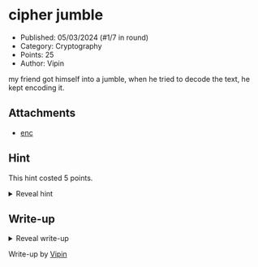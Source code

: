 # cipher jumble

- Published: 05/03/2024 (#1/7 in round)
- Category: Cryptography
- Points: 25
- Author: Vipin

my friend got himself into a jumble, when he tried to decode the text, he kept encoding it.

## Attachments

- [enc](enc)

## Hint

This hint costed 5 points.

<details>
<summary>Reveal hint</summary>

Look into Base85 & Vignere

</details>

## Write-up

<details>
<summary>Reveal write-up</summary>

This is a beginner challenge that utilizes 2 different encryption methods to hide the flag. To obtain the flag, we can start by decrypting from Base85 as popular tools such as **dcode.fr** and **Cyberchef** say that it is Base85.

```Key: prettygirl Cipher: rjh{1_4F_F4I1T6_7P15_TS4113C63_1E_117_G1455}```

After decrypting from Base85 we recieve the string above which provides us with a key and ciphertext. The most common key-based cipher is ***Vignere***, we can use Cyberchef's Vignere decoder to obtain the flag by providingthe key and ciphertext. [Vignere Decoded Link](https://gchq.github.io/CyberChef/#recipe=Vigen%C3%A8re_Decode('prettygirl')&input=cmpoezFfNEZfRjRJMVQ2XzdQMTVfVFM0MTEzQzYzXzFFXzExN19HMTQ1NX0&oeol=FF)

Flag: ```csd{1_4M_M4K1N6_7H15_CH4113N63_1N_117_C1455}```


</details>

Write-up by [Vipin](https://vipin.xyz)